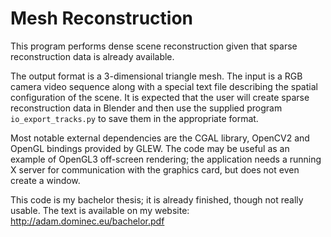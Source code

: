 # Mesh Reconstruction
This program performs dense scene reconstruction given that sparse reconstruction data is already available.

The output format is a 3-dimensional triangle mesh.
The input is a RGB camera video sequence along with a special text file describing the spatial configuration of the scene.
It is expected that the user will create sparse reconstruction data in Blender and then use the supplied program `io_export_tracks.py` to save them in the appropriate format.

Most notable external dependencies are the CGAL library, OpenCV2 and OpenGL bindings provided by GLEW.
The code may be useful as an example of OpenGL3 off-screen rendering; the application needs a running X server for communication with the graphics card, but does not even create a window.

This code is my bachelor thesis; it is already finished, though not really usable. The text is available on my website: http://adam.dominec.eu/bachelor.pdf

